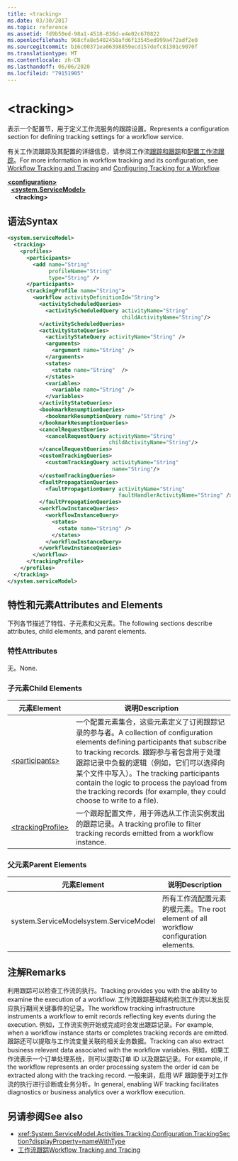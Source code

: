 ```yaml
---
title: <tracking>
ms.date: 03/30/2017
ms.topic: reference
ms.assetid: fd9b50ed-98a1-4518-836d-e4e02c670822
ms.openlocfilehash: 968cfa8e5402458afd6f13545ed999a472adf2e0
ms.sourcegitcommit: b16c00371ea06398859ecd157defc81301c9070f
ms.translationtype: MT
ms.contentlocale: zh-CN
ms.lasthandoff: 06/06/2020
ms.locfileid: "79151905"
---
```

# \<tracking>
<span data-ttu-id="e20ec-101">表示一个配置节，用于定义工作流服务的跟踪设置。</span><span class="sxs-lookup"><span data-stu-id="e20ec-101">Represents a configuration section for defining tracking settings for a workflow service.</span></span>  
  
 <span data-ttu-id="e20ec-102">有关工作流跟踪及其配置的详细信息，请参阅工作流[跟踪和跟踪](../../../windows-workflow-foundation/workflow-tracking-and-tracing.md)和[配置工作流跟踪](../../../windows-workflow-foundation/configuring-tracking-for-a-workflow.md)。</span><span class="sxs-lookup"><span data-stu-id="e20ec-102">For more information in workflow tracking and its configuration, see [Workflow Tracking and Tracing](../../../windows-workflow-foundation/workflow-tracking-and-tracing.md) and [Configuring Tracking for a Workflow](../../../windows-workflow-foundation/configuring-tracking-for-a-workflow.md).</span></span>  
  
[**\<configuration>**](../configuration-element.md)\
&nbsp;&nbsp;[**\<system.ServiceModel>**](system-servicemodel-of-workflow.md)\
&nbsp;&nbsp;&nbsp;&nbsp;**\<tracking>**  
  
## <a name="syntax"></a><span data-ttu-id="e20ec-103">语法</span><span class="sxs-lookup"><span data-stu-id="e20ec-103">Syntax</span></span>  
  
```xml  
<system.serviceModel>
  <tracking>
    <profiles>
      <participants>
        <add name="String"
             profileName="String"
             type="String" />
      </participants>
      <trackingProfile name="String">
        <workflow activityDefinitionId="String">
          <activityScheduledQueries>
            <activityScheduledQuery activityName="String"
                                    childActivityName="String"/>
          </activityScheduledQueries>
          <activityStateQueries>
            <activityStateQuery activityName="String" />
            <arguments>
              <argument name="String" />
            </arguments>
            <states>
              <state name="String"  />
            </states>
            <variables>
              <variable name="String" />
            </variables>
          </activityStateQueries>
          <bookmarkResumptionQueries>
            <bookmarkResumptionQuery name="String" />
          </bookmarkResumptionQueries>
          <cancelRequestQueries>
            <cancelRequestQuery activityName="String"
                                childActivityName="String"/>
          </cancelRequestQueries>
          <customTrackingQueries>
            <customTrackingQuery activityName="String"
                                 name="String"/>
          </customTrackingQueries>
          <faultPropagationQueries>
            <faultPropagationQuery activityName="String"
                                   faultHandlerActivityName="String" />
          </faultPropagationQueries>
          <workflowInstanceQueries>
            <workflowInstanceQuery>
              <states>
                <state name="String" />
              </states>
            </workflowInstanceQuery>
          </workflowInstanceQueries>
        </workflow>
      </trackingProfile>
    </profiles>
  </tracking>
</system.serviceModel>  
```  
  
## <a name="attributes-and-elements"></a><span data-ttu-id="e20ec-104">特性和元素</span><span class="sxs-lookup"><span data-stu-id="e20ec-104">Attributes and Elements</span></span>  
 <span data-ttu-id="e20ec-105">下列各节描述了特性、子元素和父元素。</span><span class="sxs-lookup"><span data-stu-id="e20ec-105">The following sections describe attributes, child elements, and parent elements.</span></span>  
  
### <a name="attributes"></a><span data-ttu-id="e20ec-106">特性</span><span class="sxs-lookup"><span data-stu-id="e20ec-106">Attributes</span></span>  
 <span data-ttu-id="e20ec-107">无。</span><span class="sxs-lookup"><span data-stu-id="e20ec-107">None.</span></span>  
  
### <a name="child-elements"></a><span data-ttu-id="e20ec-108">子元素</span><span class="sxs-lookup"><span data-stu-id="e20ec-108">Child Elements</span></span>  
  
|<span data-ttu-id="e20ec-109">元素</span><span class="sxs-lookup"><span data-stu-id="e20ec-109">Element</span></span>|<span data-ttu-id="e20ec-110">说明</span><span class="sxs-lookup"><span data-stu-id="e20ec-110">Description</span></span>|  
|-------------|-----------------|  
|[\<participants>](participants.md)|<span data-ttu-id="e20ec-111">一个配置元素集合，这些元素定义了订阅跟踪记录的参与者。</span><span class="sxs-lookup"><span data-stu-id="e20ec-111">A collection of configuration elements defining participants that subscribe to tracking records.</span></span> <span data-ttu-id="e20ec-112">跟踪参与者包含用于处理跟踪记录中负载的逻辑（例如，它们可以选择向某个文件中写入）。</span><span class="sxs-lookup"><span data-stu-id="e20ec-112">The tracking participants contain the logic to process the payload from the tracking records (for example, they could choose to write to a file).</span></span>|  
|[\<trackingProfile>](trackingprofile.md)|<span data-ttu-id="e20ec-113">一个跟踪配置文件，用于筛选从工作流实例发出的跟踪记录。</span><span class="sxs-lookup"><span data-stu-id="e20ec-113">A tracking profile to filter tracking records emitted from a workflow instance.</span></span>|  
  
### <a name="parent-elements"></a><span data-ttu-id="e20ec-114">父元素</span><span class="sxs-lookup"><span data-stu-id="e20ec-114">Parent Elements</span></span>  
  
|<span data-ttu-id="e20ec-115">元素</span><span class="sxs-lookup"><span data-stu-id="e20ec-115">Element</span></span>|<span data-ttu-id="e20ec-116">说明</span><span class="sxs-lookup"><span data-stu-id="e20ec-116">Description</span></span>|  
|-------------|-----------------|  
|<span data-ttu-id="e20ec-117">system.ServiceModel</span><span class="sxs-lookup"><span data-stu-id="e20ec-117">system.ServiceModel</span></span>|<span data-ttu-id="e20ec-118">所有工作流配置元素的根元素。</span><span class="sxs-lookup"><span data-stu-id="e20ec-118">The root element of all workflow configuration elements.</span></span>|  
  
## <a name="remarks"></a><span data-ttu-id="e20ec-119">注解</span><span class="sxs-lookup"><span data-stu-id="e20ec-119">Remarks</span></span>  
 <span data-ttu-id="e20ec-120">利用跟踪可以检查工作流的执行。</span><span class="sxs-lookup"><span data-stu-id="e20ec-120">Tracking provides you with the ability to examine the execution of a workflow.</span></span> <span data-ttu-id="e20ec-121">工作流跟踪基础结构检测工作流以发出反应执行期间关键事件的记录。</span><span class="sxs-lookup"><span data-stu-id="e20ec-121">The workflow tracking infrastructure instruments a workflow to emit records reflecting key events during the execution.</span></span> <span data-ttu-id="e20ec-122">例如，工作流实例开始或完成时会发出跟踪记录。</span><span class="sxs-lookup"><span data-stu-id="e20ec-122">For example, when a workflow instance starts or completes tracking records are emitted.</span></span> <span data-ttu-id="e20ec-123">跟踪还可以提取与工作流变量关联的相关业务数据。</span><span class="sxs-lookup"><span data-stu-id="e20ec-123">Tracking can also extract business relevant data associated with the workflow variables.</span></span> <span data-ttu-id="e20ec-124">例如，如果工作流表示一个订单处理系统，则可以提取订单 ID 以及跟踪记录。</span><span class="sxs-lookup"><span data-stu-id="e20ec-124">For example, if the workflow represents an order processing system the order id can be extracted along with the tracking record.</span></span> <span data-ttu-id="e20ec-125">一般来讲，启用 WF 跟踪便于对工作流的执行进行诊断或业务分析。</span><span class="sxs-lookup"><span data-stu-id="e20ec-125">In general, enabling WF tracking facilitates diagnostics or business analytics over a workflow execution.</span></span>  
  
## <a name="see-also"></a><span data-ttu-id="e20ec-126">另请参阅</span><span class="sxs-lookup"><span data-stu-id="e20ec-126">See also</span></span>

- <xref:System.ServiceModel.Activities.Tracking.Configuration.TrackingSection?displayProperty=nameWithType>
- [<span data-ttu-id="e20ec-127">工作流跟踪</span><span class="sxs-lookup"><span data-stu-id="e20ec-127">Workflow Tracking and Tracing</span></span>](../../../windows-workflow-foundation/workflow-tracking-and-tracing.md)

